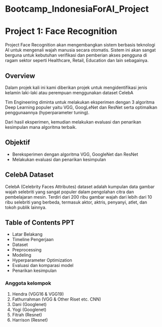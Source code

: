 # Bootcamp_IndonesiaForAI_Project

# Project 1: Face Recognition 

Project Face Recognition akan mengembangkan sistem
berbasis teknologi AI untuk mengenali wajah
manusia secara otomatis. Sistem ini akan
sangat berguna untuk kebutuhan verifikasi
dan pemberian akses pengguna di ragam
sektor seperti Healthcare, Retail, Education
dan lain sebagainya.

## Overview
Dalam projek kali ini kami diberikan projek untuk mengidentifikasi jenis kelamin laki-laki atau perempuan menggunakan dataset CelebA

Tim Engineering diminta untuk
melakukan eksperimen dengan 3
algoritma Deep Learning populer yaitu
VGG, GoogLeNet dan ResNet serta
optimalkan penggunaannya
(hyperparameter tuning).

Dari hasil eksperimen, kemudian melakukan evaluasi
dan penarikan kesimpulan mana
algoritma terbaik.

## Objektif

- Bereksperimen dengan algoritma VGG, GoogleNet dan ResNet
- Melakukan evaluasi dan penarikan kesimpulan

## CelebA Dataset

CelebA (Celebrity Faces Attributes) dataset
adalah kumpulan data gambar wajah
selebriti yang sangat populer dalam
pengolahan citra dan pembelajaran mesin.
Terdiri dari 200 ribu gambar wajah dari
lebih dari 10 ribu selebriti yang berbeda,
termasuk aktor, aktris, penyanyi, atlet, dan
tokoh publik lainnya.

## Table of Contents PPT

- Latar Belakang
- Timeline Pengerjaan
- Dataset
- Preprocessing
- Modeling
- Hyperparameter Optimization
- Evaluasi dan komparasi model
- Penarikan kesimpulan


### Anggota kelompok

1. Hendra (VGG16 & VGG19)
2. Fathurrahman (VGG & Other Riset etc. CNN)
3. Dani (Googlenet)
4. Yogi (Googlenet)
5. Fitrah (Resnet)
6. Harrison (Resnet)
